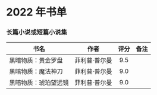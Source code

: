 # 2022 年书单

### 长篇小说或短篇小说集
| 书名 | 作者 | 评分 | 备注 |
| --- | --- | :---: | --- |
| 黑暗物质：黄金罗盘 | 菲利普·普尔曼 | 9.5 | |
| 黑暗物质：魔法神刀 | 菲利普·普尔曼 | 9.0 | |
| 黑暗物质：琥珀望远镜 | 菲利普·普尔曼 | 9.0 | |
